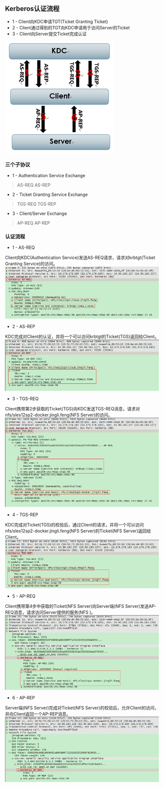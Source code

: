 ## Kerberos认证流程
* 1 - Client向KDC申请TGT(Ticket Granting Ticket)
* 2 - Client通过得到的TGT向KDC申请用于访问Server的Ticket
* 3 - Client向Server提交Ticket完成认证

![kerberos-auth-flow](images/kerberos-auth-flow.png)

### 三个子协议
* 1 - Authentication Service Exchange
>AS-REQ
>AS-REP
* 2 - Ticket Granting Service Exchange
>TGS-REQ
>TGS-REP
* 3 - Client/Server Exchange
>AP-REQ
>AP-REP

### 认证流程
* 1 - AS-REQ

Client向KDC(Authentication Service)发送AS-REQ请求，请求对krbtgt(Ticket Granting Service)的访问。
<br>
![image-as-req](images/krb-as-req.png)
* 2 - AS-REP

KDC完成对Client的认证，并将一个可以访问krbtgt的Ticket(TGS)返回给Client。
<br>
![image-as-rep](images/krb-as-rep.png)
* 3 - TGS-REQ

Client携带第2步获取的Ticket(TGS)向KDC发送TGS-REQ消息，请求对nfs/sles12sp2-docker.jingli.feng(NFS Server)的访问。
<br>
![image-tgs-req](images/krb-tgs-req.png)
* 4 - TGS-REP

KDC完成对Ticket(TGS)的校验后，通过Client的请求，并将一个可以访问nfs/sles12sp2-docker.jingli.feng(NFS Server)的Ticket(NFS Server)返回给Client。
<br>
![image-tgs-rep](images/krb-tgs-rep.png)
* 5 - AP-REQ

Client携带第4步中获取的Ticket(NFS Server)向Server端(NFS Server)发送AP-REQ消息，请求访问Server提供的服务(NFS )。
<br>
![image-ap-req](images/krb-ap-req.png)
* 6 - AP-REP

Server端(NFS Server)完成对Ticket(NFS Server)的校验后，允许Client的访问，并向Client返回一个AP-REP消息。
<br>
![image-ap-rep](images/krb-ap-rep.png)
